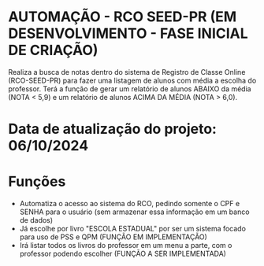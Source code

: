 # AUTOMAÇÃO - RCO SEED-PR (EM DESENVOLVIMENTO - FASE INICIAL DE CRIAÇÃO)
Realiza a busca de notas dentro do sistema de Registro de Classe Online (RCO-SEED-PR) para fazer uma listagem de alunos com média a escolha do professor. Terá a função de gerar um relatório de alunos ABAIXO da média (NOTA < 5,9) e um relatório de alunos ACIMA DA MÉDIA (NOTA > 6,0). 
# Data de atualização do projeto: 06/10/2024
# Funções
- Automatiza o acesso ao sistema do RCO, pedindo somente o CPF e SENHA para o usuário (sem armazenar essa informação em um banco de dados)
- Já escolhe por livro "ESCOLA ESTADUAL" por ser um sistema focado para uso de PSS e QPM (FUNÇÃO EM IMPLEMENTAÇÃO)
- Irá listar todos os livros do professor em um menu a parte, com o professor podendo escolher (FUNÇÃO A SER IMPLEMENTADA)
